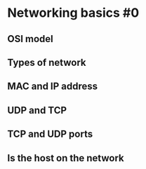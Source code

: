 # Networking basics #0

##  OSI model 
## Types of network
## MAC and IP address
## UDP and TCP
## TCP and UDP ports
## Is the host on the network 
